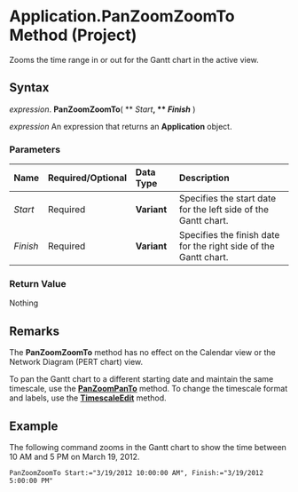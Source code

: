 
# Application.PanZoomZoomTo Method (Project)

Zooms the time range in or out for the Gantt chart in the active view.


## Syntax

 _expression_. **PanZoomZoomTo**( ** _Start_**, ** _Finish_** )

 _expression_ An expression that returns an **Application** object.


### Parameters



|**Name**|**Required/Optional**|**Data Type**|**Description**|
|:-----|:-----|:-----|:-----|
| _Start_|Required|**Variant**|Specifies the start date for the left side of the Gantt chart.|
| _Finish_|Required|**Variant**|Specifies the finish date for the right side of the Gantt chart.|

### Return Value

Nothing


## Remarks

The  **PanZoomZoomTo** method has no effect on the Calendar view or the Network Diagram (PERT chart) view.

To pan the Gantt chart to a different starting date and maintain the same timescale, use the  **[PanZoomPanTo](7bdca9f2-d006-6cab-872b-01cf54f6e8ce.md)** method. To change the timescale format and labels, use the **[TimescaleEdit](7f1ee80d-8de3-ebde-9961-105a31c62653.md)** method.


## Example

The following command zooms in the Gantt chart to show the time between 10 AM and 5 PM on March 19, 2012.


```
PanZoomZoomTo Start:="3/19/2012 10:00:00 AM", Finish:="3/19/2012 5:00:00 PM"
```

